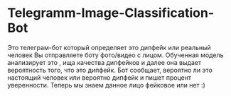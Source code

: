 # Telegramm-Image-Classification-Bot
Это телеграм-бот который определяет это дипфейк или реальный человек
Вы отправляете боту фото/видео с лицом.
Обученная модель анализирует это , ища качества дипфейков и далее она выдает вероятность того, что это дипфейк. 
Бот сообщает, вероятно ли это настоящий человек или вероятно дипфейк и пишет процент уверенности. 
Теперь мы знаем данное лицо фейковое или нет :)
